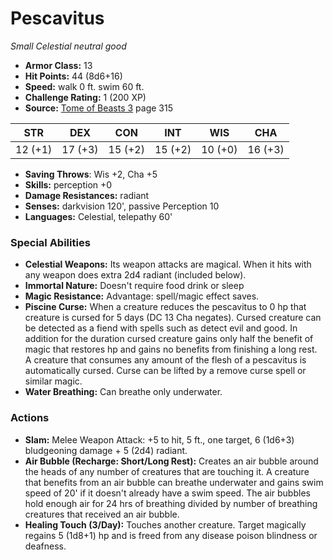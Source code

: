 # Pescavitus

*Small* *Celestial* *neutral good*

- **Armor Class:** 13
- **Hit Points:** 44 (8d6+16)
- **Speed:** walk 0 ft. swim 60 ft.
- **Challenge Rating:** 1 (200 XP)
- **Source:** [Tome of Beasts 3](https://koboldpress.com/kpstore/product/tome-of-beasts-3-for-5th-edition/) page 315

| STR | DEX | CON | INT | WIS | CHA |
| --- | --- | --- | --- | --- | --- |
| 12 (+1) | 17 (+3) | 15 (+2) | 15 (+2) | 10 (+0) | 16 (+3) |

- **Saving Throws**: Wis +2, Cha +5
- **Skills:** perception +0
- **Damage Resistances:** radiant
- **Senses:** darkvision 120', passive Perception 10 
- **Languages:** Celestial, telepathy 60'

### Special Abilities

- **Celestial Weapons:** Its weapon attacks are magical. When it hits with any weapon does extra 2d4 radiant (included below).
- **Immortal Nature:** Doesn't require food drink or sleep
- **Magic Resistance:** Advantage: spell/magic effect saves.
- **Piscine Curse:** When a creature reduces the pescavitus to 0 hp that creature is cursed for 5 days (DC 13 Cha negates). Cursed creature can be detected as a fiend with spells such as detect evil and good. In addition for the duration cursed creature gains only half the benefit of magic that restores hp and gains no benefits from finishing a long rest. A creature that consumes any amount of the flesh of a pescavitus is automatically cursed. Curse can be lifted by a remove curse spell or similar magic.
- **Water Breathing:** Can breathe only underwater.

### Actions

- **Slam:** Melee Weapon Attack: +5 to hit, 5 ft., one target, 6 (1d6+3) bludgeoning damage + 5 (2d4) radiant.
- **Air Bubble (Recharge: Short/Long Rest):** Creates an air bubble around the heads of any number of creatures that are touching it. A creature that benefits from an air bubble can breathe underwater and gains swim speed of 20' if it doesn't already have a swim speed. The air bubbles hold enough air for 24 hrs of breathing divided by number of breathing creatures that received an air bubble.
- **Healing Touch (3/Day):** Touches another creature. Target magically regains 5 (1d8+1) hp and is freed from any disease poison blindness or deafness.


